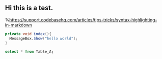 ## Hi this is a test.

%https://support.codebasehq.com/articles/tips-tricks/syntax-highlighting-in-markdown

```csharp
private void index(){
  MessageBox.Show("hello world");
}
``` 
```sql
select * from Table_A;
```

